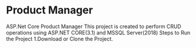 # Product Manager
ASP.Net Core Product Manager
This project is created to perform CRUD operations using ASP.NET CORE(3.1) and MSSQL Server(2018)
Steps to Run the Project
1.Download or Clone the Project.
